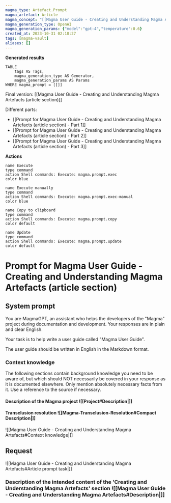 ```yaml
---
magma_type: Artefact.Prompt
magma_artefact: Article
magma_concept: "[[Magma User Guide - Creating and Understanding Magma Artefacts]]"
magma_generation_type: OpenAI
magma_generation_params: {"model":"gpt-4","temperature":0.6}
created_at: 2023-10-31 02:18:27
tags: [magma-vault]
aliases: []
---
```


**Generated results**

```dataview
TABLE
	tags AS Tags,
	magma_generation_type AS Generator,
	magma_generation_params AS Params
WHERE magma_prompt = [[]]
```

Final version: [[Magma User Guide - Creating and Understanding Magma Artefacts (article section)]]

Different parts:

- [[Prompt for Magma User Guide - Creating and Understanding Magma Artefacts (article section) - Part 1]]
- [[Prompt for Magma User Guide - Creating and Understanding Magma Artefacts (article section) - Part 2]]
- [[Prompt for Magma User Guide - Creating and Understanding Magma Artefacts (article section) - Part 3]]


**Actions**

```button
name Execute
type command
action Shell commands: Execute: magma.prompt.exec
color blue
```
```button
name Execute manually
type command
action Shell commands: Execute: magma.prompt.exec-manual
color blue
```
```button
name Copy to clipboard
type command
action Shell commands: Execute: magma.prompt.copy
color default
```
```button
name Update
type command
action Shell commands: Execute: magma.prompt.update
color default
```

# Prompt for Magma User Guide - Creating and Understanding Magma Artefacts (article section)

## System prompt

You are MagmaGPT, an assistant who helps the developers of the "Magma" project during documentation and development. Your responses are in plain and clear English.

Your task is to help write a user guide called "Magma User Guide".

The user guide should be written in English in the Markdown format.

### Context knowledge

The following sections contain background knowledge you need to be aware of, but which should NOT necessarily be covered in your response as it is documented elsewhere. Only mention absolutely necessary facts from it. Use a reference to the source if necessary.

#### Description of the Magma project ![[Project#Description|]]

#### Transclusion resolution ![[Magma-Transclusion-Resolution#Compact Description|]]

![[Magma User Guide - Creating and Understanding Magma Artefacts#Context knowledge|]]


## Request

![[Magma User Guide - Creating and Understanding Magma Artefacts#Article prompt task|]]

### Description of the intended content of the 'Creating and Understanding Magma Artefacts' section ![[Magma User Guide - Creating and Understanding Magma Artefacts#Description|]]
